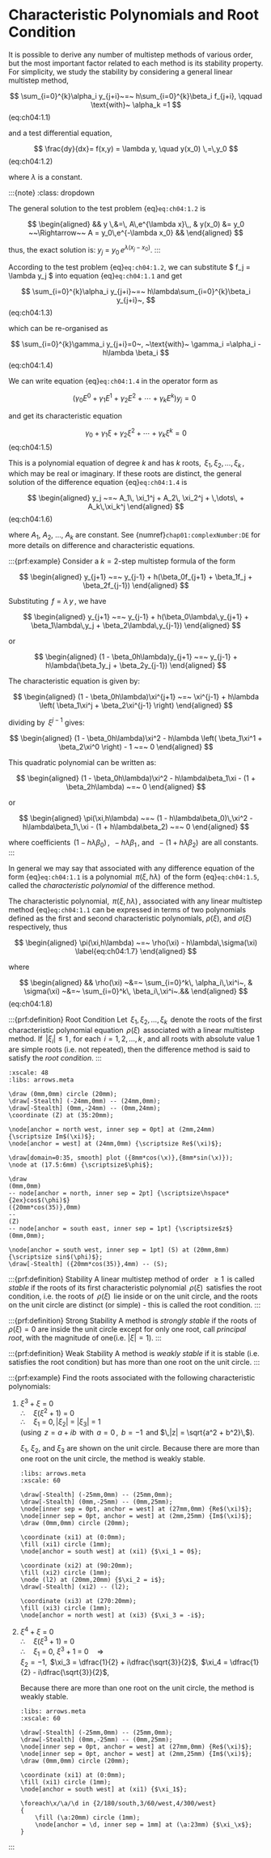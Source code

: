 # Characteristic Polynomials and Root Condition

It is possible to derive any number of multistep methods of various
order, but the most important factor related to each method is its
stability property. For simplicity, we study the stability by
considering a general linear multistep method,


$$
\sum_{i=0}^{k}\alpha_i y_{j+i}~=~ h\sum_{i=0}^{k}\beta_i f_{j+i}, \qquad
     \text{with}~ \alpha_k =1 
$$(eq:ch04:1.1) 

 and a test differential equation,


$$
\frac{dy}{dx}= f(x,y) = \lambda y, \quad
     y(x_0) \,=\,y_0
$$(eq:ch04:1.2)

where $\lambda$ is a constant.

:::{note}
:class: dropdown

The general solution to the test problem {eq}`eq:ch04:1.2` is 

$$
\begin{aligned}
    && y \,&=\, A\,e^{\lambda x}\,,
    & y(x_0) &= y_0 ~~\Rightarrow~~ A = y_0\,e^{-\lambda x_0} &&
\end{aligned}
$$

 thus, the exact solution is:
$\displaystyle{y_j ~=~ y_0\,e^{\lambda(x_j-x_0)}.}$
:::

According to the test problem {eq}`eq:ch04:1.2`, we can substitute
$
    f_j = \lambda y_j
$
into equation {eq}`eq:ch04:1.1` and get

$$
\sum_{i=0}^{k}\alpha_i y_{j+i}~=~ h\lambda\sum_{i=0}^{k}\beta_i y_{j+i}~, 
$$(eq:ch04:1.3)

which can be re-organised as

$$
\sum_{i=0}^{k}\gamma_i y_{j+i}=0~, ~\text{with}~ \gamma_i =\alpha_i - h\lambda \beta_i
$$(eq:ch04:1.4)

We can write equation {eq}`eq:ch04:1.4` in the operator form as

$$
\left(\gamma_0 E^0 + \gamma_1 E^1 + \gamma_2 E^2 + \cdots + \gamma_k E^k \right) y_j =0~\,
$$

and get its characteristic equation

$$
\gamma_0 + \gamma_1 \xi + \gamma_2 \xi^2 + \cdots + \gamma_k \xi^k = 0
$$(eq:ch04:1.5)

This is a polynomial equation of degree $k$ and has $k$
roots, $\,\xi_1, \xi_2, \dots, \xi_k\,$, which may be real or imaginary.
If these roots are distinct, the general solution of the difference
equation {eq}`eq:ch04:1.4` is 

$$
\begin{aligned}
y_j ~=~ A_1\, \xi_1^j + A_2\, \xi_2^j + \,\dots\, + A_k\,\xi_k^j
\end{aligned}
$$(eq:ch04:1.6)

 where $A_1$, $A_2$, ..., $A_k$ are constant. See {numref}`chap01:complexNumber:DE` for more details on difference and characteristic equations.



<!-- 
$$
\sum_{i=0}^{k}\alpha_i y_{j+i}~=~ h\lambda\sum_{i=0}^{k}\beta_i y_{j+i}
$$

Consider a $k$-step multistep formula of the form 

$$
\begin{aligned}
    y_{j+1} ~=~ y_{j-k+1} \,+\, h \left(
        \beta_0f_{j+1} + \beta_1f_j + \dots + \beta_kf_{j-k+1}
    \right)~.
\end{aligned}
$$(eq:ch04:1.3)

Substituting $\,f=\lambda\,y\,$, we have


$$
\begin{aligned}
    y_{j+1} ~=~ y_{j-k+1} \,+\, h \left(
        \beta_0\lambda\,y_{j+1} + \beta_1\lambda\,y_j
        + \dots + \beta_k\lambda\,y_{j-k+1}
    \right)
\end{aligned}
$$

or 

$$
\begin{aligned}
    (1-\beta_0 h\lambda)\,y_{j+1} ~=~ y_{j-k+1} \,+\, h\lambda \left(
        \beta_1y_{j}+\beta_2y_{j-1}+\,.\,.\,.\,+\beta_ky_{j-k+1}
    \right).
\end{aligned}
$$(eq:ch04:1.4)

This is a linear difference equation, in order to find
its solution, we need to use its characteristic equation given by


$$
\begin{aligned}
    (1-\beta_0 h\lambda)\,\xi^{j+1} - h \lambda \left(
\beta_1\xi^{j} + \beta_2\xi^{j-1} + \dots + \beta_k\xi^{j-k+1}  
\right) - \xi^{j-k+1} = 0 \,
%\label{eq:ch04:1.5}
\end{aligned}
$$

 dividing by $\,\xi^{j-k+1}\,$ gives: 

$$
\begin{aligned}
(1-\beta_0 h\lambda)\,\xi^{k}\,-\,h \lambda \left(
\beta_1\xi^{k-1} + \beta_2\xi^{k-2} + \dots + \beta_k
\right) \,-\, 1 ~=~ 0~.
\end{aligned}
$$(eq:ch04:1.5)

This is a polynomial equation of degree $k$ and has $k$
roots, $\,\xi_1, \xi_2, \dots, \xi_k\,$, which may be real or imaginary.
If these roots are distinct, the general solution of the difference
equation {eq}`eq:ch04:1.4` is 

$$
\begin{aligned}
y_j ~=~ A_1\, \xi_1^j + A_2\, \xi_2^j + \,\dots\, + A_k\,\xi_k^j
\end{aligned}
$$(eq:ch04:1.6)

 where $A_1$, $A_2$, ..., $A_k$ are constant. See [Chapter 1](chap01:complexNumber)
for more details on difference and
characteristic equations. -->

:::{prf:example}
Consider a $k = 2$-step multistep formula of the form 

$$
\begin{aligned}
        y_{j+1} ~=~ y_{j-1} + h(\beta_0f_{j+1} + \beta_1f_j + \beta_2f_{j-1})    
\end{aligned}
$$

 Substituting $\,f = \lambda\,y\,$, we have


$$
\begin{aligned}
        y_{j+1} ~=~ y_{j-1} + h(\beta_0\lambda\,y_{j+1}
        + \beta_1\lambda\,y_j + \beta_2\lambda\,y_{j-1})    
\end{aligned}
$$

 or 

$$
\begin{aligned}
        (1 - \beta_0h\lambda)y_{j+1} ~=~ y_{j-1} + h\lambda(\beta_1y_j + \beta_2y_{j-1})    
\end{aligned}
$$

The characteristic equation is given by:

$$
\begin{aligned}
        (1 - \beta_0h\lambda)\xi^{j+1} ~=~ \xi^{j-1} + h\lambda \left(
            \beta_1\xi^j + \beta_2\xi^{j-1}
        \right)    
\end{aligned}
$$

 dividing by $\,\xi^{j-1}$ gives: 

$$
\begin{aligned}
        (1 - \beta_0h\lambda)\xi^2 - h\lambda \left(
            \beta_1\xi^1 + \beta_2\xi^0
        \right) - 1 ~=~ 0    
\end{aligned}
$$

 This quadratic polynomial can be written as:

$$
\begin{aligned}
        (1 - \beta_0h\lambda)\xi^2 - h\lambda\beta_1\xi - (1 + \beta_2h\lambda)
        ~=~ 0    
\end{aligned}
$$

 or 

$$
\begin{aligned}
        \pi(\xi,h\lambda) ~=~ (1 - h\lambda\beta_0)\,\xi^2
        - h\lambda\beta_1\,\xi - (1 + h\lambda\beta_2) ~=~ 0    
\end{aligned}
$$

 where coefficients $\,(1 - h\lambda\beta_0)\,$,
$\,-h\lambda\beta_1\,$, and $\,-(1 + h\lambda\beta_2)\,$ are all
constants.
:::

In general we may say that associated with any difference equation of
the form {eq}`eq:ch04:1.1` is a polynomial $\,\pi(\xi,h\lambda)\,$ of the
form {eq}`eq:ch04:1.5`, called the *characteristic polynomial* of the
difference method.

The characteristic polynomial, $\,\pi(\xi,h\lambda)\,$, associated with
any linear multistep method {eq}`eq:ch04:1.1` can be expressed in terms of two polynomials
defined as the first and second characteristic polynomials, $\rho(\xi)$,
and $\sigma(\xi)$ respectively, thus 

$$
\begin{aligned}
    \pi(\xi,h\lambda) ~=~ \rho(\xi) - h\lambda\,\sigma(\xi)
    \label{eq:ch04:1.7}
\end{aligned}
$$

 where 

$$
\begin{aligned}
    &&  \rho(\xi) ~&=~ \sum_{i=0}^k\, \alpha_i\,\xi^i~,
    & \sigma(\xi) ~&=~ \sum_{i=0}^k\, \beta_i\,\xi^i~.&&
\end{aligned}
$$(eq:ch04:1.8)



:::{prf:definition} Root Condition
Let $\,\xi_1,\xi_2,\dots,\xi_k\,$ denote the roots of the first
characteristic polynomial equation $\,\rho(\xi)\,$ associated with a
linear multistep method. If $\,|\xi_i|\leq1\,$, for each
$\,i=1,2,...,k\,$, and all roots with absolute value $1$ are simple
roots (i.e. not repeated), then the difference method is said to satisfy
the *root condition*.
:::

<!-- ```{figure} /images/fig-chap05-C4M39F1.svg
---
width: 400px
name: figure-chap05-rootCondition
---
Unit cicle in the complex plane $\mathbb{C}$.
``` -->

```{tikz}
:xscale: 48
:libs: arrows.meta

\draw (0mm,0mm) circle (20mm);
\draw[-Stealth] (-24mm,0mm) -- (24mm,0mm);
\draw[-Stealth] (0mm,-24mm) -- (0mm,24mm);
\coordinate (Z) at (35:20mm);

\node[anchor = north west, inner sep = 0pt] at (2mm,24mm)
{\scriptsize Im$(\xi)$};
\node[anchor = west] at (24mm,0mm) {\scriptsize Re$(\xi)$};

\draw[domain=0:35, smooth] plot ({8mm*cos(\x)},{8mm*sin(\x)});
\node at (17.5:6mm) {\scriptsize$\phi$};

\draw
(0mm,0mm)
-- node[anchor = north, inner sep = 2pt] {\scriptsize\hspace*{2ex}cos$(\phi)$}
({20mm*cos(35)},0mm)
--
(Z)
-- node[anchor = south east, inner sep = 1pt] {\scriptsize$z$}
(0mm,0mm);

\node[anchor = south west, inner sep = 1pt] (S) at (20mm,8mm) {\scriptsize sin$(\phi)$};
\draw[-Stealth] ({20mm*cos(35)},4mm) -- (S);
```

:::{prf:definition} Stability
A linear multistep method of order $\,\geq1\,$ is called *stable* if the
roots of its first characteristic polynomial $\,\rho(\xi)\,$ satisfies
the root condition, i.e. the roots of $\,\rho(\xi)\,$ lie inside or on
the unit circle, and the roots on the unit circle are distinct (or
simple) - this is called the root condition.
:::

:::{prf:definition} Strong Stability
A method is *strongly stable* if the roots of $\rho(\xi) = 0$ are inside
the unit circle except for only one root, call *principal root*, with
the magnitude of one(i.e. $|\xi| = 1$).
:::

:::{prf:definition} Weak Stability
A method is *weakly stable* if it is stable (i.e. satisfies the root
condition) but has more than one root on the unit circle.
:::

:::{prf:example}
Find the roots associated with the following characteristic polynomials:

1.  $\xi^3 + \xi ~=~ 0$\
    $\therefore\quad \xi(\xi^2 + 1) ~=~ 0$\
    $\therefore\quad \xi_1 ~=~ 0,\, |\xi_2| ~=~ |\xi_3| ~=~ 1$\
    (using $\,z = a + ib\,$ with $\,a = 0\,$, $\,b = -1\,$ and
    $\,|z| = \sqrt{a^2 + b^2}\,$).

    $\xi_1$, $\xi_2$, and $\xi_3$ are shown on the unit circle. Because
    there are more than one root on the unit circle, the method is
    weakly stable.

    <!-- ```{image}  /images/fig-chap05-C4M39F2.svg    
    :width: 300px
    :align: center
    ``` -->

    ```{tikz}
    :libs: arrows.meta
    :xscale: 60

    \draw[-Stealth] (-25mm,0mm) -- (25mm,0mm);
    \draw[-Stealth] (0mm,-25mm) -- (0mm,25mm);
    \node[inner sep = 0pt, anchor = west] at (27mm,0mm) {Re$(\xi)$};
    \node[inner sep = 0pt, anchor = west] at (2mm,25mm) {Im$(\xi)$};
    \draw (0mm,0mm) circle (20mm);

    \coordinate (xi1) at (0:0mm);
    \fill (xi1) circle (1mm);
    \node[anchor = south west] at (xi1) {$\xi_1 = 0$};

    \coordinate (xi2) at (90:20mm);
    \fill (xi2) circle (1mm);
    \node (l2) at (20mm,20mm) {$\xi_2 = i$};
    \draw[-Stealth] (xi2) -- (l2);

    \coordinate (xi3) at (270:20mm);
    \fill (xi3) circle (1mm);
    \node[anchor = north west] at (xi3) {$\xi_3 = -i$};
    ```    

2.  $\xi^4 + \xi ~=~ 0$\
    $\therefore\quad \xi(\xi^3 + 1) ~=~ 0$\
    $\therefore\quad \xi_1 ~=~ 0,\ \xi{^3} + 1 ~=~ 0 \quad \Rightarrow$\
    $\xi_2 = -1$,  $\xi_3 = \dfrac{1}{2} + i\dfrac{\sqrt{3}}{2}$, 
    $\xi_4 = \dfrac{1}{2} - i\dfrac{\sqrt{3}}{2}$,

    Because there are more than one root on the unit circle, the method
    is weakly stable.

    <!-- ```{image}  /images/fig-chap05-C4M39F3.svg    
    :width: 300px
    :align: center
    ``` -->

    ```{tikz}
    :libs: arrows.meta
    :xscale: 60

    \draw[-Stealth] (-25mm,0mm) -- (25mm,0mm);
    \draw[-Stealth] (0mm,-25mm) -- (0mm,25mm);
    \node[inner sep = 0pt, anchor = west] at (27mm,0mm) {Re$(\xi)$};
    \node[inner sep = 0pt, anchor = west] at (2mm,25mm) {Im$(\xi)$};
    \draw (0mm,0mm) circle (20mm);

    \coordinate (xi1) at (0:0mm);
    \fill (xi1) circle (1mm);
    \node[anchor = south west] at (xi1) {$\xi_1$};

    \foreach\x/\a/\d in {2/180/south,3/60/west,4/300/west}
    {
        \fill (\a:20mm) circle (1mm);
        \node[anchor = \d, inner sep = 1mm] at (\a:23mm) {$\xi_\x$};
    }
    ```   
:::
